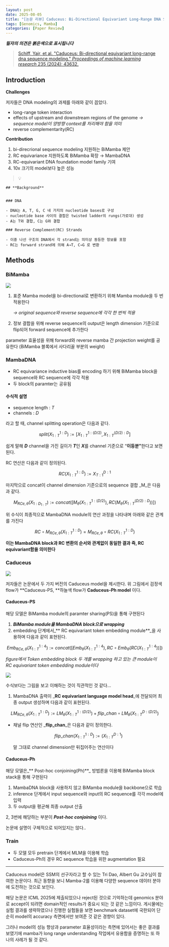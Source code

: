 ```yaml
---
layout: post
date: 2025-08-05
title: "[논문 리뷰] Caduceus: Bi-Directional Equivariant Long-Range DNA Sequence Modeling"
tags: [Genomics, Mamba]
categories: [Paper Review]
---
```


<span class="notion-red">_**필자의 의견은 붉은색으로 표시됩니다**_</span>


> [Schiff, Yair, et al. "Caduceus: Bi-directional equivariant long-range dna sequence modeling." ](https://pmc.ncbi.nlm.nih.gov/articles/PMC12189541/)[_Proceedings of machine learning research_](https://pmc.ncbi.nlm.nih.gov/articles/PMC12189541/)[ 235 (2024): 43632.](https://pmc.ncbi.nlm.nih.gov/articles/PMC12189541/)



## Introduction


**Challenges**


저자들은 DNA modeling의 과제를 아래와 같이 꼽았다.

- long-range token interaction
- effects of upstream and downstream regions of the genome 
_→ sequence model이 양방향 context를 처리해야 함을 의미_
- reverse complementarity(RC)

**Contribution**

1. bi-direcrional sequence modeling 지원하는 BiMamba 제안
1. RC equivariance 지원하도록 BiMamba 확장 → MambaDNA
1. RC-equivariant DNA foundation model family 기여
1. 10x 크기의 model보다 높은 성능

> 💡 


	## **Background**


	### DNA

	- DNA는 A, T, G, C 네 가지의 nucleotide bases로 구성
	- nucleotide base 사이의 결합은 twisted ladder의 rungs(가로대) 생성
	- A는 T와 결합, C는 G와 결합

	### Reverse Complement(RC) Strands

	- 이중 나선 구조의 DNA에서 각 strand는 의미상 동등한 정보를 포함
	- RC는 forward strand에 의해 A→T, C→G 로 변환


## Methods



### BiMamba


![](https://prod-files-secure.s3.us-west-2.amazonaws.com/542b861c-36a8-4051-84e5-8804b6728dba/2c247d59-7815-4980-99f0-8f0d21f445a7/image.png?X-Amz-Algorithm=AWS4-HMAC-SHA256&X-Amz-Content-Sha256=UNSIGNED-PAYLOAD&X-Amz-Credential=ASIAZI2LB46644CEPXSJ%2F20250914%2Fus-west-2%2Fs3%2Faws4_request&X-Amz-Date=20250914T140118Z&X-Amz-Expires=3600&X-Amz-Security-Token=IQoJb3JpZ2luX2VjEOX%2F%2F%2F%2F%2F%2F%2F%2F%2F%2FwEaCXVzLXdlc3QtMiJHMEUCIQCGkEVO6di0FfrYa8Lf9OXi77Fab5qcdGxRNJWQWd3K%2FgIgLNK8JHcnoK%2FpEUqL1DTxF2Nwmxr4h6SsTUXBeec1o2Iq%2FwMIXhAAGgw2Mzc0MjMxODM4MDUiDCbCzfHmHCT7mgFtqCrcA9f4qWmfiTA5mbtNtJEVuizJ5cPBI698cxPezfCHBy5xJUbhQGn298CeYu75Iers%2BhBqIa5bd6jDzzo%2FWs0lLo1Qb9LMNhum5QBpX3UST%2BCHMKlpeHwEkTYb7iERwXamS%2FmGwSJYnHWV767CzxLGLTnq69LjnfqCjSxCLwZLf1nEpNWnZJxPzWx%2B8wQ3eNlenf91rJ59tee621raWIdufUle3pux1KqmcpnA36RZ%2B%2Bf24dE5%2BkWt6LKaBczT3ZvWY9BluxRY%2FL%2FWHNqacwAMgDQ857B5nhIzFwOsbpxaHp%2Bw%2BA19DMkoH%2FWu%2FggL5Uk9XCZt%2BZAeoTH3L44J1D6j8b6K%2FU9fTSOBPViguUyZKf%2BS1XljtEYxSXM7VLm00BuNAnJ%2Bl12%2BGKwEB%2BOGqF4J7kH1sOml1utmZMRK6ilv2M96aMZLETEf8ij%2FBA1FoDk3bosg8gwy%2FXaDypGDNYtbvOZSY%2BBMlruyjc2gMO9MvL4Bx6BMmEdW0GqgTQCmPO6T%2FS0Tyr7AMNNxWmJaE9TF92RL6i%2BG5W5OA6SeFxBZmwEXslTeLaFOzswQ7t15LrA%2FZ1Smx1Hk4WLo9usABoRK51EUVQtRWumT9KyB8qfWAkUecBFgz1VOQ2EYSk5nMNntmsYGOqUBekGwuiQIA3RYp1H2V3QimqsaLo8EbwKaSuDPWL26vJ7OcsAA95HpyfTnFjwY0%2FBWddkhETcxbBnMuQm5pduXzTpDa5foN57ZnuBmRBms3yN19ntKP%2Fj77uTGC0M2Rw1SX%2B3IgVfDR%2BCL0NLtO4RdM210oRpRquDpj%2FBBNp0WRgFSg5BUwztTuaLwoBGiOFrJCsOIkQ%2BWjEE0Y%2Bgh0q%2BaablHD4VL&X-Amz-Signature=b35cc32108edf84d4b92ab7901d7381740e199183a789705248db6da8005a2d6&X-Amz-SignedHeaders=host&x-amz-checksum-mode=ENABLED&x-id=GetObject)

1. 표준 Mamba model을 bi-directional로 변환하기 위해 Mamba module을 두 번 적용한다

	_→ original sequence와 reverse sequence에 각각 한 번씩 적용_

1. 정보 결합을 위해 reverse sequence의 output은 length dimension 기준으로 flip되어 forward sequence에 추가한다

parameter 효율성을 위해 forward와 reverse mamba 간 projection weight를 공유한다 (BiMamba 블록에서 사다리꼴 부분의 weight)



### MambaDNA

- RC equivariance inductive bias를 encoding 하기 위해 BiMamba block을 sequence와 RC sequence에 각각 적용
- 두 block의 paramter는 공유됨


#### 수식적 설명

- sequence length : _T_
- channels : _D_

라고 할 때,  channel splitting operation은 다음과 같다.


$$
split(X^{1:D}_{1:T}):=[X^{1:(D/2)}_{1:T},X^{(D/2):D}_{1:T}]
$$


<span class="notion-red">쉽게 말해 </span><span class="notion-red">_**D**_</span><span class="notion-red"> channel을 가진 길이가 </span><span class="notion-red">_**T**_</span><span class="notion-red">인 </span><span class="notion-red">_**X**_</span><span class="notion-red">를 channel 기준으로 “</span><span class="notion-red">**이등분”**</span><span class="notion-red">한다고 보면 된다.</span>


RC 연산은 다음과 같이 정의된다.


$$
RC(X^{1:D}_{1:T}):=X^{D:1}_{T:1}
$$


마지막으로 concat이 channel dimension 기준으로의 sequence 결합 _M_은 다음과 같다.


$$
M_{RCe,\theta}(X_{1:D_{1:T}}):=concat([M_{\theta}(X^{1:(D/2)}_{1:T}),RC(M_{\theta}(X^{(D/2):D}_{1:T}))])
$$


위 수식이 최종적으로 MambaDNA module의 연산 과정을 나타내며 아래와 같은 관계를 가진다


$$
RC\circ M_{RCe,\theta}(X^{1:D}_{1:T}) = M_{RCe,\theta} \circ RC(X^{1:D}_{1:T})
$$


**이는 MambaDNA block과 RC 변환의 순서와 관계없이 동일한 결과 즉, RC equivariant함을 의미한다**



### Caduceus


![](https://prod-files-secure.s3.us-west-2.amazonaws.com/542b861c-36a8-4051-84e5-8804b6728dba/f94a60d7-8145-473b-aef9-7c68d3ec604a/image.png?X-Amz-Algorithm=AWS4-HMAC-SHA256&X-Amz-Content-Sha256=UNSIGNED-PAYLOAD&X-Amz-Credential=ASIAZI2LB46644CEPXSJ%2F20250914%2Fus-west-2%2Fs3%2Faws4_request&X-Amz-Date=20250914T140118Z&X-Amz-Expires=3600&X-Amz-Security-Token=IQoJb3JpZ2luX2VjEOX%2F%2F%2F%2F%2F%2F%2F%2F%2F%2FwEaCXVzLXdlc3QtMiJHMEUCIQCGkEVO6di0FfrYa8Lf9OXi77Fab5qcdGxRNJWQWd3K%2FgIgLNK8JHcnoK%2FpEUqL1DTxF2Nwmxr4h6SsTUXBeec1o2Iq%2FwMIXhAAGgw2Mzc0MjMxODM4MDUiDCbCzfHmHCT7mgFtqCrcA9f4qWmfiTA5mbtNtJEVuizJ5cPBI698cxPezfCHBy5xJUbhQGn298CeYu75Iers%2BhBqIa5bd6jDzzo%2FWs0lLo1Qb9LMNhum5QBpX3UST%2BCHMKlpeHwEkTYb7iERwXamS%2FmGwSJYnHWV767CzxLGLTnq69LjnfqCjSxCLwZLf1nEpNWnZJxPzWx%2B8wQ3eNlenf91rJ59tee621raWIdufUle3pux1KqmcpnA36RZ%2B%2Bf24dE5%2BkWt6LKaBczT3ZvWY9BluxRY%2FL%2FWHNqacwAMgDQ857B5nhIzFwOsbpxaHp%2Bw%2BA19DMkoH%2FWu%2FggL5Uk9XCZt%2BZAeoTH3L44J1D6j8b6K%2FU9fTSOBPViguUyZKf%2BS1XljtEYxSXM7VLm00BuNAnJ%2Bl12%2BGKwEB%2BOGqF4J7kH1sOml1utmZMRK6ilv2M96aMZLETEf8ij%2FBA1FoDk3bosg8gwy%2FXaDypGDNYtbvOZSY%2BBMlruyjc2gMO9MvL4Bx6BMmEdW0GqgTQCmPO6T%2FS0Tyr7AMNNxWmJaE9TF92RL6i%2BG5W5OA6SeFxBZmwEXslTeLaFOzswQ7t15LrA%2FZ1Smx1Hk4WLo9usABoRK51EUVQtRWumT9KyB8qfWAkUecBFgz1VOQ2EYSk5nMNntmsYGOqUBekGwuiQIA3RYp1H2V3QimqsaLo8EbwKaSuDPWL26vJ7OcsAA95HpyfTnFjwY0%2FBWddkhETcxbBnMuQm5pduXzTpDa5foN57ZnuBmRBms3yN19ntKP%2Fj77uTGC0M2Rw1SX%2B3IgVfDR%2BCL0NLtO4RdM210oRpRquDpj%2FBBNp0WRgFSg5BUwztTuaLwoBGiOFrJCsOIkQ%2BWjEE0Y%2Bgh0q%2BaablHD4VL&X-Amz-Signature=1aa1016b4861a1042a0e64372d8f48f7a4c69abf04f1d84978694b9d55760cb3&X-Amz-SignedHeaders=host&x-amz-checksum-mode=ENABLED&x-id=GetObject)


저자들은 논문에서 두 가지 버전의 Caduceus model을 제시한다. 위 그림에서 검정색 flow가 **Caduceus-PS, **하늘색 flow가 **Caduceus-Ph model** 이다.



#### Caduceus-PS


해당 모델은 BiMamba module의 paramter sharing(PS)을 통해 구현된다

1. _**BiMamba module을 MambaDNA block으로 wrapping**_
1. embedding 단계에서_** RC equivariant token embedding module**_을 사용하며 다음과 같이 표현된다.

$$
Emb_{RCe,\theta}(X^{1:4}_{1:T}):=concat([Emb_{\theta}(X^{1:4}_{1:T}),RC \circ Emb_{\theta}(RC(X^{1:4}_{1:T}))])
$$


_figure에서 Token embedding block 두 개를 wrapping 하고 있는 큰 module이 RC equivariant token embedding module이다_


![](https://prod-files-secure.s3.us-west-2.amazonaws.com/542b861c-36a8-4051-84e5-8804b6728dba/b175e4da-71eb-4e91-8c23-a06dabe673c9/image.png?X-Amz-Algorithm=AWS4-HMAC-SHA256&X-Amz-Content-Sha256=UNSIGNED-PAYLOAD&X-Amz-Credential=ASIAZI2LB46644CEPXSJ%2F20250914%2Fus-west-2%2Fs3%2Faws4_request&X-Amz-Date=20250914T140118Z&X-Amz-Expires=3600&X-Amz-Security-Token=IQoJb3JpZ2luX2VjEOX%2F%2F%2F%2F%2F%2F%2F%2F%2F%2FwEaCXVzLXdlc3QtMiJHMEUCIQCGkEVO6di0FfrYa8Lf9OXi77Fab5qcdGxRNJWQWd3K%2FgIgLNK8JHcnoK%2FpEUqL1DTxF2Nwmxr4h6SsTUXBeec1o2Iq%2FwMIXhAAGgw2Mzc0MjMxODM4MDUiDCbCzfHmHCT7mgFtqCrcA9f4qWmfiTA5mbtNtJEVuizJ5cPBI698cxPezfCHBy5xJUbhQGn298CeYu75Iers%2BhBqIa5bd6jDzzo%2FWs0lLo1Qb9LMNhum5QBpX3UST%2BCHMKlpeHwEkTYb7iERwXamS%2FmGwSJYnHWV767CzxLGLTnq69LjnfqCjSxCLwZLf1nEpNWnZJxPzWx%2B8wQ3eNlenf91rJ59tee621raWIdufUle3pux1KqmcpnA36RZ%2B%2Bf24dE5%2BkWt6LKaBczT3ZvWY9BluxRY%2FL%2FWHNqacwAMgDQ857B5nhIzFwOsbpxaHp%2Bw%2BA19DMkoH%2FWu%2FggL5Uk9XCZt%2BZAeoTH3L44J1D6j8b6K%2FU9fTSOBPViguUyZKf%2BS1XljtEYxSXM7VLm00BuNAnJ%2Bl12%2BGKwEB%2BOGqF4J7kH1sOml1utmZMRK6ilv2M96aMZLETEf8ij%2FBA1FoDk3bosg8gwy%2FXaDypGDNYtbvOZSY%2BBMlruyjc2gMO9MvL4Bx6BMmEdW0GqgTQCmPO6T%2FS0Tyr7AMNNxWmJaE9TF92RL6i%2BG5W5OA6SeFxBZmwEXslTeLaFOzswQ7t15LrA%2FZ1Smx1Hk4WLo9usABoRK51EUVQtRWumT9KyB8qfWAkUecBFgz1VOQ2EYSk5nMNntmsYGOqUBekGwuiQIA3RYp1H2V3QimqsaLo8EbwKaSuDPWL26vJ7OcsAA95HpyfTnFjwY0%2FBWddkhETcxbBnMuQm5pduXzTpDa5foN57ZnuBmRBms3yN19ntKP%2Fj77uTGC0M2Rw1SX%2B3IgVfDR%2BCL0NLtO4RdM210oRpRquDpj%2FBBNp0WRgFSg5BUwztTuaLwoBGiOFrJCsOIkQ%2BWjEE0Y%2Bgh0q%2BaablHD4VL&X-Amz-Signature=5dd450a09b8f93b07c21afb431b43af053a649c5ae52f03b0bec469f8ba7e85c&X-Amz-SignedHeaders=host&x-amz-checksum-mode=ENABLED&x-id=GetObject)


<span class="notion-red">수식보다는 그림을 보고 이해하는 것이 직관적인 것 같다…</span>

1. MambaDNA 출력이 _**RC equivariant language model head**_에 전달되어 최종 output 생성하며 다음과 같이 표현된다.

$$
LM_{RCe,\theta}(X^{1:D}_{1:T}):= LM_{\theta}(X^{1:(D/2)}_{1:T})+flip\_chan\circ LM_{\theta}(X^{D:(D/2)}_{1:T})
$$

- 채널 flip 연산인 _**flip\_chan**_은 다음과 같이 정의한다.

	$$
	flip\_chan(X^{1:D}_{1:T}):=(X^{D:1}_{1:T})
	$$


	말 그대로 channel dimension만 뒤집어주는 연산이다



#### Caduceus-Ph


해당 모델은_** Post-hoc conjoining(Ph)**_ 방법론을 이용해 BiMamba block stack을 통해 구현된다

1. MambaDNA block을 사용하지 않고 BiMamba module을 backbone으로 학습
1. inference 단계에서 input sequence와 input의 RC sequence를 각각 model에 입력
1. 두 output을 평균해 최종 output 산출

2, 3번에 해당하는 부분이 _**Post-hoc conjoining**_ 이다.


<span class="notion-red">논문에 설명이 구체적으로 되어있지는 않다..</span>



### Train

- 두 모델 모두 pretrain 단계에서 MLM을 이용해 학습
- Caduceus-Ph의 경우 RC sequence 학습을 위한 augmentation 필요

---


<span class="notion-red">Caduceus model은 SSM의 선구자라고 할 수 있는 Tri Dao, Albert Gu 교수님이 참여한 논문이다. 최근 동향을 보니 Mamba-2를 이용해 다양한 sequence 데이터 분야에 도전하는 것으로 보인다.</span>


<span class="notion-red">해당 논문은 ICML 2025에 제출되었으나 reject된 것으로 기억하는데 genomics 분야로 accept이 되려면 domain적인 results가 중요시 되는 것 같은 느낌이다. 게시물에는 실험 결과를 생략하였으나 진행한 실험들을 보면 benchmark dataset에 국한되어 단순히 model의 accuracy 측면에서만 보여준 것 같은 경향이 있다.</span>


<span class="notion-red">그러나 model의 성능 향상과 parameter 효율성이라는 측면에 있어서는 좋은 결과를 보였기에 mamba가 long range understanding 작업에서 유용함을 증명하는 또 하나의 사례가 될 것 같다.</span>

